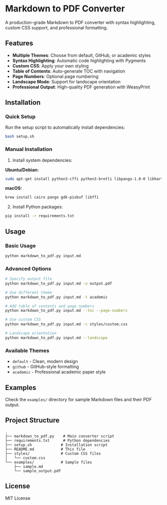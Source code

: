 # Markdown to PDF Converter

A production-grade Markdown to PDF converter with syntax highlighting, custom CSS support, and professional formatting.

## Features

- **Multiple Themes**: Choose from default, GitHub, or academic styles
- **Syntax Highlighting**: Automatic code highlighting with Pygments
- **Custom CSS**: Apply your own styling
- **Table of Contents**: Auto-generate TOC with navigation
- **Page Numbers**: Optional page numbering
- **Landscape Mode**: Support for landscape orientation
- **Professional Output**: High-quality PDF generation with WeasyPrint

## Installation

### Quick Setup

Run the setup script to automatically install dependencies:

```bash
bash setup.sh
```

### Manual Installation

1. Install system dependencies:

**Ubuntu/Debian:**
```bash
sudo apt-get install python3-cffi python3-brotli libpango-1.0-0 libharfbuzz0b libpangoft2-1.0-0
```

**macOS:**
```bash
brew install cairo pango gdk-pixbuf libffi
```

2. Install Python packages:
```bash
pip install -r requirements.txt
```

## Usage

### Basic Usage

```bash
python markdown_to_pdf.py input.md
```

### Advanced Options

```bash
# Specify output file
python markdown_to_pdf.py input.md -o output.pdf

# Use different theme
python markdown_to_pdf.py input.md -t academic

# Add table of contents and page numbers
python markdown_to_pdf.py input.md --toc --page-numbers

# Use custom CSS
python markdown_to_pdf.py input.md -c styles/custom.css

# Landscape orientation
python markdown_to_pdf.py input.md --landscape
```

### Available Themes

- `default` - Clean, modern design
- `github` - GitHub-style formatting
- `academic` - Professional academic paper style

## Examples

Check the `examples/` directory for sample Markdown files and their PDF output.

## Project Structure

```
.
├── markdown_to_pdf.py    # Main converter script
├── requirements.txt      # Python dependencies
├── setup.sh             # Installation script
├── README.md            # This file
├── styles/              # Custom CSS files
│   └── custom.css
└── examples/            # Sample files
    ├── sample.md
    └── sample_output.pdf
```

## License

MIT License

